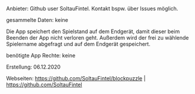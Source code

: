 Anbieter: Github user SoltauFintel. Kontakt bspw. über Issues möglich.

gesammelte Daten: keine

Die App speichert den Spielstand auf dem Endgerät, damit dieser beim Beenden der App nicht verloren geht. Außerdem wird der frei zu wählende Spielername abgefragt und auf dem Endgerät gespeichert.

benötigte App Rechte: keine

Erstellung: 06.12.2020

Webseiten: https://github.com/SoltauFintel/blockpuzzle | https://github.com/SoltauFintel
